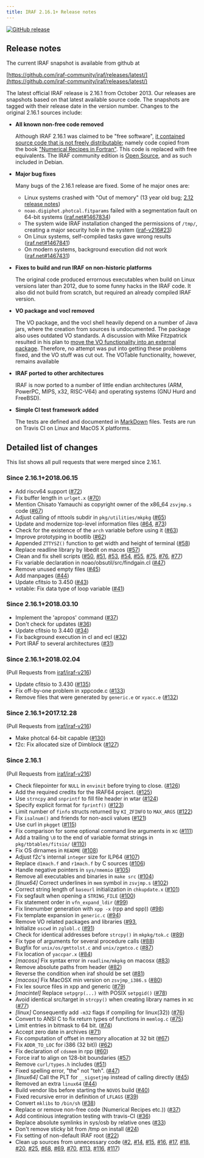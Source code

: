 ```yaml
---
title: IRAF 2.16.1+ Release notes
---
```


[![GitHub release](https://img.shields.io/github/release/iraf-community/iraf.svg)](https://github.com/iraf-community/iraf/releases/latest)

## Release notes

The current IRAF snapshot is available from github at

[https://github.com/iraf-community/iraf/releases/latest/](https://github.com/iraf-community/iraf/releases/latest/)

The latest official IRAF release is 2.16.1 from October 2013. Our releases are
snapshots based on that latest available source code. The snapshots are tagged
with their release date in the version number. Changes to the original 2.16.1
sources include:

* __All known non-free code removed__

    Although IRAF 2.16.1 was claimed to be "free software", [it contained
    source code that is not freely distributable](iraf-v216/license-problems);
    namely code copied from the book ["Numerical Recipes in Fortran"](http://numerical.recipes/).
    This code is replaced with free equivalents. The IRAF community edition is
    [Open Source](https://opensource.org/docs/osd), and as such included in
    Debian.

* __Major bug fixes__

  Many bugs of the 2.16.1 release are fixed. Some of he major ones are:
  
   - Linux systems crashed with "Out of memory" (13 year old bug;
     [2.12 release notes](https://github.com/iraf-community/iraf/blob/9590f4/doc/notes.v212#L1065-L1075))
   - `noao.digiphot.photcal.fitparams` failed with a segmentation
     fault on 64-bit systems
     ([iraf.net#1467834](http://iraf.net/forum/viewtopic.php?showtopic=1467834))
   - The system wide IRAF installation changed the permissions of
     `/tmp/`, creating a major security hole in the system
     ([iraf-v216#23](https://iraf-community.github.io/iraf-v216/issues/23))
   - On Linux systems, self-compiled tasks gave wrong results
     ([iraf.net#1467841](http://iraf.net/forum/viewtopic.php?showtopic=1467841))
   - On modern systems, background execution did not work
     ([iraf.net#1467431](http://iraf.net/forum/viewtopic.php?showtopic=1467431))

* __Fixes to build and run IRAF on non-historic platforms__

  The original code produced errornous executables when build on Linux
  versions later than 2012, due to some funny hacks in the IRAF
  code. It also did not build from scratch, but required an already
  compiled IRAF version.

* __VO package and vocl removed__

    The VO package, and the vocl shell heavily depend on a number of
    Java jars, where the creation from sources is undocumented. The
    package also uses outdated VO standards. A discussion with Mike
    Fitzpatrick resulted in his plan to [move the VO functionality
    into an external package](iraf-v216/issues/90).
    Therefore, no attempt was put into getting these problems fixed,
    and the VO stuff was cut out.  The VOTable functionality, however,
    remains available

* __IRAF ported to other architectures__

    IRAF is now ported to a number of little endian architectures
    (ARM, PowerPC, MIPS, x32, RISC-V64) and operating systems (GNU Hurd and
    FreeBSD).

* __Simple CI test framework added__

    The tests are defined and documented in
    [MarkDown](https://github.com/iraf-community/iraf/blob/master/test/README.md)
    files. Tests are run on Travis CI on Linux and MacOS X platforms.

## Detailed list of changes

This list shows all pull requests that were merged since 2.16.1.

### Since 2.16.1+2018.06.15

* Add riscv64 support
  ([#72](https://github.com/iraf-community/iraf/pull/72))
* Fix buffer length in `urlget.x`
  ([#70](https://github.com/iraf-community/iraf/pull/70))
* Mention Chisato Yamauchi as copyright owner of the x86_64 `zsvjmp.s` code
  ([#67](https://github.com/iraf-community/iraf/pull/67))
* Adjust calling of nttools subdir in `pkg/utilities/mkpkg`
  ([#65](https://github.com/iraf-community/iraf/pull/65))
* Update and modernize top-level information files
  ([#64](https://github.com/iraf-community/iraf/pull/64),
   [#73](https://github.com/iraf-community/iraf/pull/73))
* Check for the existence of the `arch` variable before using it
  ([#63](https://github.com/iraf-community/iraf/pull/63))
* Improve prototyping in bootlib
  ([#62](https://github.com/iraf-community/iraf/pull/62))
* Appended `ZTTYSZ()` function to get width and height of terminal
  ([#58](https://github.com/iraf-community/iraf/pull/58))
* Replace readline library by libedit on macos
  ([#57](https://github.com/iraf-community/iraf/pull/57))
* Clean and fix shell scripts
  ([#50](https://github.com/iraf-community/iraf/pull/50),
   [#51](https://github.com/iraf-community/iraf/pull/51),
   [#53](https://github.com/iraf-community/iraf/pull/53),
   [#54](https://github.com/iraf-community/iraf/pull/54),
   [#55](https://github.com/iraf-community/iraf/pull/55),
   [#75](https://github.com/iraf-community/iraf/pull/75),
   [#76](https://github.com/iraf-community/iraf/pull/76),
   [#77](https://github.com/iraf-community/iraf/pull/77))
* Fix variable declaration in noao/obsutil/src/findgain.cl
  ([#47](https://github.com/iraf-community/iraf/pull/47))
* Remove unused empty files
  ([#45](https://github.com/iraf-community/iraf/pull/45))
* Add manpages
  ([#44](https://github.com/iraf-community/iraf/pull/44))
* Update cfitsio to 3.450
  ([#43](https://github.com/iraf-community/iraf/pull/43))
* votable: Fix data type of loop variable
  ([#41](https://github.com/iraf-community/iraf/pull/41))


### Since 2.16.1+2018.03.10

* Implement the 'apropos' command
  ([#37](https://github.com/iraf-community/iraf/pull/37))
* Don't check for updates
  ([#36](https://github.com/iraf-community/iraf/pull/36))
* Update cfitsio to 3.440
  ([#34](https://github.com/iraf-community/iraf/pull/34))
* Fix background execution in cl and ecl
  ([#32](https://github.com/iraf-community/iraf/pull/32))
* Port IRAF to several architectures
  ([#31](https://github.com/iraf-community/iraf/pull/31))
  

### Since 2.16.1+2018.02.04

(Pull Requests from
[iraf/iraf-v216](iraf-v216))

* Update cfitsio to 3.430
  ([#135](iraf-v216/issues/135))
* Fix off-by-one problem in xppcode.c
  ([#133](iraf-v216/issues/133))
* Remove files that were generated by `generic.e` or `xyacc.e`
  ([#132](iraf-v216/issues/132))

### Since 2.16.1+2017.12.28

(Pull Requests from
[iraf/iraf-v216](iraf-v216))

* Make photcal 64-bit capable
  ([#130](iraf-v216/issues/130))
* f2c: Fix allocated size of Dimblock
  ([#127](iraf-v216/issues/127))

### Since 2.16.1

(Pull Requests from
[iraf/iraf-v216](iraf-v216))

* Check filepointer for `NULL` in `envinit` before trying to close.
  ([#126](iraf-v216/issues/126))
* Add the required credits for the IRAF64 project.
  ([#125](iraf-v216/issues/125))
* Use `strncpy` and `snprintf` to fill file header in wtar
  ([#124](iraf-v216/issues/124))
* Specify explicit format for `fprintf()`
  ([#123](iraf-v216/issues/123))
* Limit number of `finfo` structs returned by `KI_ZFINFO` to `MAX_ARGS`
  ([#122](iraf-v216/issues/122))
* Fix `isalnum()` and friends for non-ascii values
  ([#121](iraf-v216/issues/121))
* Use curl in `pkgget`
  ([#115](iraf-v216/issues/115))
* Fix comparison for some optional command line arguments in xc
  ([#111](iraf-v216/issues/111))
* Add a trailing `\0` to the end of variable format strings in `pkg/tbtables/fitsio/`
  ([#110](iraf-v216/issues/110))
* Fix OS dirnames in `README`
  ([#108](iraf-v216/issues/108))
* Adjust f2c's internal `integer` size for ILP64
  ([#107](iraf-v216/issues/107))
* Replace `d1mach.f` and `r1mach.f` by C sources
  ([#106](iraf-v216/issues/106))
* Handle negative pointers in `sys/nmemio`
  ([#105](iraf-v216/issues/105))
* Remove all executables and binaries in `make src`
  ([#104](iraf-v216/issues/104))
* _[linux64]_ Correct underlines in `mem` symbol in `zsvjmp.s`
  ([#102](iraf-v216/issues/102))
* Correct string length of `baseurl` initialization in `chkupdate.x`
  ([#101](iraf-v216/issues/101))
* Fix segfault when opening a `STRING_FILE`
  ([#100](iraf-v216/issues/100))
* Fix statement order in `vfn_expand_ldir`
  ([#99](iraf-v216/issues/99))
* Fix linenumber generation with `xpp -x` (rpp and spp))
  ([#98](iraf-v216/issues/98))
* Fix template expansion in `generic.c`
  ([#94](iraf-v216/issues/94))
* Remove VO related packages and libraries
  ([#93](iraf-v216/issues/93),
* Initialize `oscwd` in `zglobl.c`
  ([#91](iraf-v216/issues/91))
* Check for identical addresses before `strcpy()` in `mkpkg/tok.c`
  ([#89](iraf-v216/issues/89))
* Fix type of arguments for several procedure calls
  ([#88](iraf-v216/issues/88))
* Bugfix for `unix/os/gmttolst.c` and `unix/zgmtco.c`
  ([#87](iraf-v216/issues/87))
* Fix location of `yaccpar.x`
  ([#84](iraf-v216/issues/84))
* _[macosx]_ Fix syntax error in `readline/mkpkg` on macosx
  ([#83](iraf-v216/issues/83))
* Remove absolute paths from header
  ([#82](iraf-v216/issues/82))
* Reverse the condition when iraf should be set
  ([#81](iraf-v216/issues/81))
* _[macosx]_ Fix MacOSX min version on `zsvjmp_i386.s`
  ([#80](iraf-v216/issues/80))
* Fix lex source files in xpp and generic
  ([#79](iraf-v216/issues/79))
* _[macintel]_ Replace `setpgrp(...)` with POSIX `setpgid()`
  ([#78](iraf-v216/issues/78))
* Avoid identical src/target in `strcpy()` when creating library names in xc
  ([#77](iraf-v216/issues/77))
* _[linux]_ Consequently add `-m32` flags if compiling for linux(32))
  ([#76](iraf-v216/issues/76))
* Convert to ANSI C to fix return types of functions in `memlog.c`
  ([#75](iraf-v216/issues/75))
* Limit entries in bitmask to 64 bit.
  ([#74](iraf-v216/issues/74))
* Accept zero date in archives
  ([#71](iraf-v216/issues/71))
* Fix computation of offset in memory allocation at 32 bit
  ([#67](iraf-v216/issues/67))
* Fix `ADDR_TO_LOC` for i386 (32 bit))
  ([#62](iraf-v216/issues/62))
* Fix declaration of `cdsmem` in rpp
  ([#60](iraf-v216/issues/60))
* Force iraf to align on 128-bit boundaries
  ([#57](iraf-v216/issues/57))
* Remove `curl/types.h` includes
  ([#51](iraf-v216/issues/51))
* Fixed spelling error, "the" not "teh".
  ([#47](iraf-v216/issues/47))
* _[linux64]_ Call the PLT for `__sigsetjmp` instead of calling directly
  ([#45](iraf-v216/issues/45))
* Removed an extra `linux64`
  ([#44](iraf-v216/issues/44))
* Build vendor libs before starting the `NOVOS` build
  ([#40](iraf-v216/issues/40))
* Fixed recursive error in definition of `LFLAGS`
  ([#39](iraf-v216/issues/39))
* Convert `mklibs` to `/bin/sh`
  ([#38](iraf-v216/issues/38))
* Replace or remove non-free code (Numerical Recipes etc.))
  ([#37](iraf-v216/issues/37))
* Add continious integration testing with travis-CI
  ([#36](iraf-v216/issues/36))
* Replace absolute symlinks in sys/osb by relative ones
  ([#33](iraf-v216/issues/33))
* Don't remove sticky bit from /tmp on install
  ([#24](iraf-v216/issues/24))
* Fix setting of non-default IRAF root
  ([#22](iraf-v216/issues/22))
* Clean up sources from unnecessary code
  ([#2](iraf-v216/issues/2),
  [#14](iraf-v216/issues/14),
  [#15](iraf-v216/issues/15),
  [#16](iraf-v216/issues/16),
  [#17](iraf-v216/issues/17),
  [#18](iraf-v216/issues/18),
  [#20](iraf-v216/issues/20),
  [#25](iraf-v216/issues/25),
  [#68](iraf-v216/issues/68),
  [#69](iraf-v216/issues/69),
  [#70](iraf-v216/issues/70),
  [#113](iraf-v216/issues/113),
  [#116](iraf-v216/issues/116),
  [#117](iraf-v216/issues/117))
  

